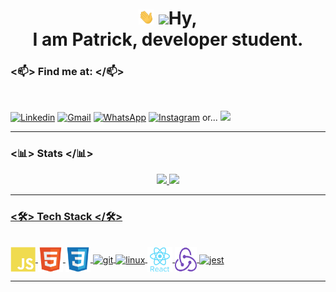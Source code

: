 ##
<h1 align="center"><img src="https://raw.githubusercontent.com/ABSphreak/ABSphreak/master/gifs/Hi.gif" width="25px"></a> <img src="https://emojis.slackmojis.com/emojis/images/1531849430/4246/blob-sunglasses.gif?1531849430" width="30px">Hy,<br/> I am Patrick, developer student.</h1>

### <📫> Find me at: </📫>
<br/> 

[![Linkedin](	https://img.shields.io/badge/LinkedIn-0077B5?style=for-the-badge&logo=linkedin&logoColor=white)](https://www.linkedin.com/in/patrickbastosdeveloper/)
[![Gmail](https://img.shields.io/badge/Gmail-D14836?style=for-the-badge&logo=gmail&logoColor=white&link=mailto:patrickbastosc@gmail.com)](mailto:patrickbastosc@gmail.com)
[![WhatsApp](https://img.shields.io/badge/WhatsApp-25D366?style=for-the-badge&logo=whatsapp&logoColor=white)](http://api.whatsapp.com/send?1=pt_BR&phone=5524992641930)
[![Instagram](https://img.shields.io/badge/Instagram-E4405F?style=for-the-badge&logo=instagram&logoColor=white)](https://www.instagram.com/patrickbastosc/)
or...
<img src="https://vignette.wikia.nocookie.net/harrypotter/images/a/a8/Hedwig_1994.gif/revision/latest/scale-to-width-down/241?cb=20140912134905" width="215px"> 

---
### <📊> Stats </📊>
<div align="center">
<a href="https://github.com/PatrickBastosDeveloper">
   <img height="165em" src="https://github-readme-stats.vercel.app/api?username=PatrickBastosDeveloper&show_icons=true&theme=radical"/>
   <img height="165em" src="https://github-readme-stats.vercel.app/api/top-langs/?username=PatrickBastosDeveloper&layout=compact&langs_count=7&theme=radical"/>
</div>
   
---
### <🛠> Tech Stack </🛠>
   
<div style='display: inline_block'><br>
   <img align="center" alt="Js" height="40" width="40" src="https://raw.githubusercontent.com/devicons/devicon/master/icons/javascript/javascript-plain.svg">
   <img align="center" alt="HTML" height="40" width="40" src="https://raw.githubusercontent.com/devicons/devicon/master/icons/html5/html5-original.svg">
   <img align="center" alt="CSS" height="40" width="40" src="https://raw.githubusercontent.com/devicons/devicon/master/icons/css3/css3-original.svg">
   <img align="center" alt="git" width="40" height="40" src="https://www.vectorlogo.zone/logos/git-scm/git-scm-icon.svg"/>
   <img align="center" alt="linux" width="40" height="40" src="https://cdn-icons-png.flaticon.com/512/518/518713.png" />
<!--     <img align="right" src="https://raw.githubusercontent.com/rahul-jha98/rahul-jha98/main/techstack.gif" width="155px"/> -->
   <img align="center" alt="react" width="40" height="40" src="https://raw.githubusercontent.com/devicons/devicon/master/icons/react/react-original-wordmark.svg"/>
   <img align="center" alt="redux" width="35" height="40" src="https://raw.githubusercontent.com/devicons/devicon/master/icons/redux/redux-original.svg"/>   
   <img align="center" alt="jest" width="40" height="40"src="https://www.vectorlogo.zone/logos/jestjsio/jestjsio-icon.svg"/>
</div>

---


